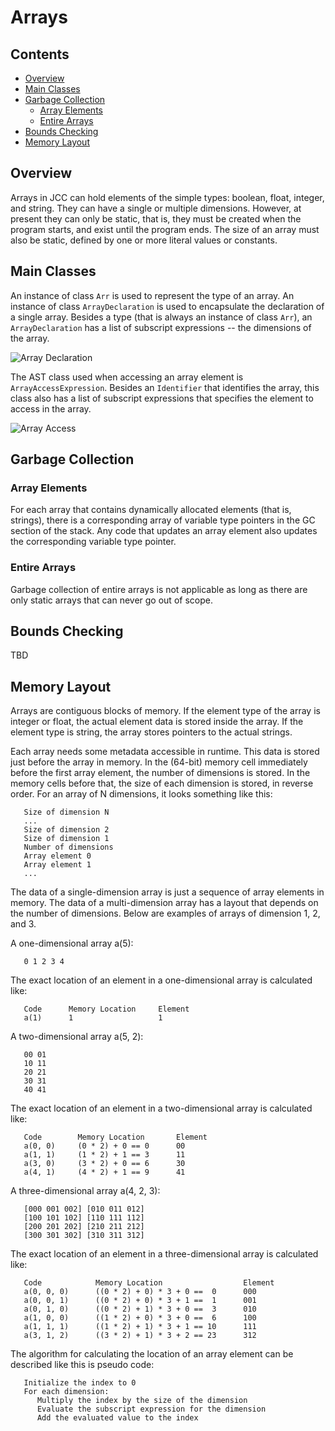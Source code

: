 # Arrays


## Contents

*   [Overview](#overview)
*   [Main Classes](#main-classes)
*   [Garbage Collection](#garbage-collection)
    *   [Array Elements](#array-elements)
    *   [Entire Arrays](#entire-arrays)
*   [Bounds Checking](#bounds-checking)
*   [Memory Layout](#memory-layout)


## Overview

Arrays in JCC can hold elements of the simple types: boolean, float, integer, and string. They can have a single or multiple dimensions. However, at present they can only be static, that is, they must be created when the program starts, and exist until the program ends. The size of an array must also be static, defined by one or more literal values or constants.


## Main Classes

An instance of class `Arr` is used to represent the type of an array. An instance of class `ArrayDeclaration` is used to encapsulate the declaration of a single array. Besides a type (that is always an instance of class `Arr`), an `ArrayDeclaration` has a list of subscript expressions -- the dimensions of the array.

![Array Declaration](http://www.plantuml.com/plantuml/proxy?cache=no&src=https://raw.github.com/dykstrom/jcc/master/docs/diagrams/ArrayDeclaration.puml)

The AST class used when accessing an array element is `ArrayAccessExpression`. Besides an `Identifier` that identifies the array, this class also has a list of subscript expressions that specifies the element to access in the array.

![Array Access](http://www.plantuml.com/plantuml/proxy?cache=no&src=https://raw.github.com/dykstrom/jcc/master/docs/diagrams/ArrayAccess.puml)


## Garbage Collection


### Array Elements

For each array that contains dynamically allocated elements (that is, strings), there is a corresponding array of variable type pointers in the GC section of the stack. Any code that updates an array element also updates the corresponding variable type pointer.


### Entire Arrays

Garbage collection of entire arrays is not applicable as long as there are only static arrays that can never go out of scope.


## Bounds Checking

TBD


## Memory Layout

Arrays are contiguous blocks of memory. If the element type of the array is integer or float, the actual element data is stored inside the array. If the element type is string, the array stores pointers to the actual strings.

Each array needs some metadata accessible in runtime. This data is stored just before the array in memory. In the (64-bit) memory cell immediately before the first array element, the number of dimensions is stored. In the memory cells before that, the size of each dimension is stored, in reverse order. For an array of N dimensions, it looks something like this:

```
   Size of dimension N
   ...
   Size of dimension 2
   Size of dimension 1
   Number of dimensions
   Array element 0
   Array element 1
   ...
```

The data of a single-dimension array is just a sequence of array elements in memory. The data of
a multi-dimension array has a layout that depends on the number of dimensions. Below are examples
of arrays of dimension 1, 2, and 3.

A one-dimensional array a(5):

```
   0 1 2 3 4
```

The exact location of an element in a one-dimensional array is calculated like:

```
   Code      Memory Location     Element
   a(1)      1                   1
```

A two-dimensional array a(5, 2):

```
   00 01
   10 11
   20 21
   30 31
   40 41
```

The exact location of an element in a two-dimensional array is calculated like:

```
   Code        Memory Location       Element
   a(0, 0)     (0 * 2) + 0 == 0      00
   a(1, 1)     (1 * 2) + 1 == 3      11
   a(3, 0)     (3 * 2) + 0 == 6      30
   a(4, 1)     (4 * 2) + 1 == 9      41
```

A three-dimensional array a(4, 2, 3):

```
   [000 001 002] [010 011 012]
   [100 101 102] [110 111 112]
   [200 201 202] [210 211 212]
   [300 301 302] [310 311 312]
```

The exact location of an element in a three-dimensional array is calculated like:

```
   Code            Memory Location                  Element
   a(0, 0, 0)      ((0 * 2) + 0) * 3 + 0 ==  0      000
   a(0, 0, 1)      ((0 * 2) + 0) * 3 + 1 ==  1      001
   a(0, 1, 0)      ((0 * 2) + 1) * 3 + 0 ==  3      010
   a(1, 0, 0)      ((1 * 2) + 0) * 3 + 0 ==  6      100
   a(1, 1, 1)      ((1 * 2) + 1) * 3 + 1 == 10      111
   a(3, 1, 2)      ((3 * 2) + 1) * 3 + 2 == 23      312
```

The algorithm for calculating the location of an array element can be described like this is
pseudo code:

```
   Initialize the index to 0
   For each dimension:
      Multiply the index by the size of the dimension
      Evaluate the subscript expression for the dimension
      Add the evaluated value to the index
```
